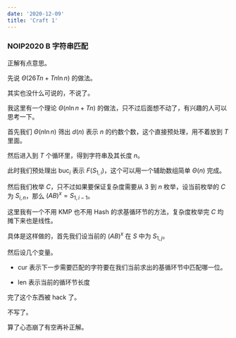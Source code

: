 ```yaml
---
date: '2020-12-09'
title: 'Craft 1'
---
```


### NOIP2020 B 字符串匹配

正解有点意思。

先说 $\Theta(26Tn+Tn\ln n)$ 的做法。

其实也没什么可说的，不说了。

我这里有一个理论 $\Theta(n\ln n+Tn)$ 的做法，只不过后面想不动了，有兴趣的人可以思考一下。

首先我们 $\Theta(n\ln n)$ 筛出 $d(n)$ 表示 $n$ 的约数个数，这个直接预处理，用不着放到 $T$ 里面。

然后进入到 $T$ 个循环里，得到字符串及其长度 $n$。

此时我们预处理出 $\text{buc}_{i}$ 表示 $F(S_{1,i})$，这个可以用一个辅助数组简单 $\Theta(n)$ 完成。

然后我们枚举 $C$，只不过如果要保证复杂度需要从 $3$ 到 $n$ 枚举，设当前枚举的 $C$ 为 $S_{i,n}$，那么 $(AB)^{x}=S_{1,i-1}$。

这里我有一个不用 KMP 也不用 Hash 的求基循环节的方法，复杂度枚举完 $C$ 均摊下来也是线性。

具体是这样做的，首先我们设当前的 $(AB)^{x}$ 在 $S$ 中为 $S_{1,j}$。

然后设几个变量。

- $\text{cur}$ 表示下一步需要匹配的字符要在我们当前求出的基循环节中匹配哪一位。

- $\text{len}$ 表示当前的循环节长度

完了这个东西被 hack 了。

不写了。

算了心态崩了有空再补正解。

### 